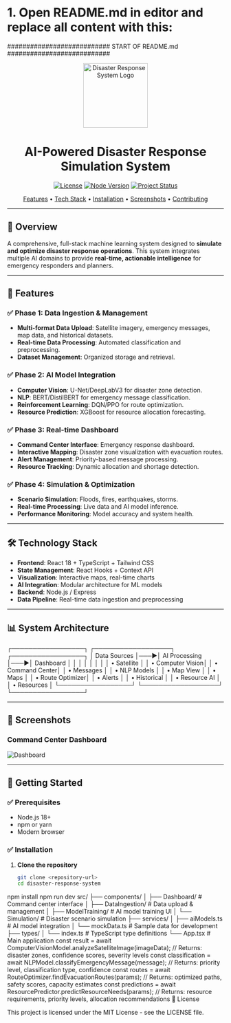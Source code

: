 # 1. Open README.md in editor and replace all content with this:

########################### START OF README.md ###########################

<p align="center">
  <img src="docs/images/logo.png" alt="Disaster Response System Logo" width="150"/>
</p>

<h1 align="center">AI-Powered Disaster Response Simulation System</h1>

<p align="center">
  <a href="#"><img src="https://img.shields.io/badge/license-MIT-green" alt="License"></a>
  <a href="#"><img src="https://img.shields.io/badge/node-%3E%3D18-brightgreen" alt="Node Version"></a>
  <a href="#"><img src="https://img.shields.io/badge/status-In%20Progress-yellow" alt="Project Status"></a>
</p>

<p align="center">
  <a href="#-features">Features</a> •
  <a href="#️-technology-stack">Tech Stack</a> •
  <a href="#installation">Installation</a> •
  <a href="#-screenshots">Screenshots</a> •
  <a href="#-contributing">Contributing</a>
</p>

---

## 🧠 Overview

A comprehensive, full-stack machine learning system designed to **simulate and optimize disaster response operations**. This system integrates multiple AI domains to provide **real-time, actionable intelligence** for emergency responders and planners.

---

## 🚀 Features

### ✅ Phase 1: Data Ingestion & Management
- **Multi-format Data Upload**: Satellite imagery, emergency messages, map data, and historical datasets.
- **Real-time Data Processing**: Automated classification and preprocessing.
- **Dataset Management**: Organized storage and retrieval.

### ✅ Phase 2: AI Model Integration
- **Computer Vision**: U-Net/DeepLabV3 for disaster zone detection.
- **NLP**: BERT/DistilBERT for emergency message classification.
- **Reinforcement Learning**: DQN/PPO for route optimization.
- **Resource Prediction**: XGBoost for resource allocation forecasting.

### ✅ Phase 3: Real-time Dashboard
- **Command Center Interface**: Emergency response dashboard.
- **Interactive Mapping**: Disaster zone visualization with evacuation routes.
- **Alert Management**: Priority-based message processing.
- **Resource Tracking**: Dynamic allocation and shortage detection.

### ✅ Phase 4: Simulation & Optimization
- **Scenario Simulation**: Floods, fires, earthquakes, storms.
- **Real-time Processing**: Live data and AI model inference.
- **Performance Monitoring**: Model accuracy and system health.

---

## 🛠️ Technology Stack
- **Frontend**: React 18 + TypeScript + Tailwind CSS
- **State Management**: React Hooks + Context API
- **Visualization**: Interactive maps, real-time charts
- **AI Integration**: Modular architecture for ML models
- **Backend**: Node.js / Express
- **Data Pipeline**: Real-time data ingestion and preprocessing

---

## 📊 System Architecture
┌─────────────────┐ ┌──────────────────┐ ┌─────────────────┐
│ Data Sources │───▶│ AI Processing │───▶│ Dashboard │
│ │ │ │ │ │
│ • Satellite │ │ • Computer Vision│ │ • Command Center│
│ • Messages │ │ • NLP Models │ │ • Map View │
│ • Maps │ │ • Route Optimizer│ │ • Alerts │
│ • Historical │ │ • Resource AI │ │ • Resources │
└─────────────────┘ └──────────────────┘ └─────────────────┘

---

## 📸 Screenshots
### Command Center Dashboard
![Dashboard](docs/images/dashboard.png)

---

## 🚦 Getting Started

### ✅ Prerequisites
- Node.js 18+ 
- npm or yarn
- Modern browser

### ✅ Installation

1. **Clone the repository**
   ```bash
   git clone <repository-url>
   cd disaster-response-system
npm install
npm run dev
src/
├── components/
│   ├── Dashboard/          # Command center interface
│   ├── DataIngestion/      # Data upload & management
│   ├── ModelTraining/      # AI model training UI
│   └── Simulation/         # Disaster scenario simulation
├── services/
│   ├── aiModels.ts        # AI model integration
│   └── mockData.ts        # Sample data for development
├── types/
│   └── index.ts           # TypeScript type definitions
└── App.tsx                # Main application
const result = await ComputerVisionModel.analyzeSatelliteImage(imageData);
// Returns: disaster zones, confidence scores, severity levels
const classification = await NLPModel.classifyEmergencyMessage(message);
// Returns: priority level, classification type, confidence
const routes = await RouteOptimizer.findEvacuationRoutes(params);
// Returns: optimized paths, safety scores, capacity estimates
const predictions = await ResourcePredictor.predictResourceNeeds(params);
// Returns: resource requirements, priority levels, allocation recommendations
📄 License

This project is licensed under the MIT License - see the LICENSE
 file.
